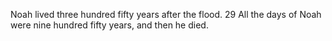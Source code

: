 Noah lived three hundred fifty years after the flood. 29 All the days of Noah were nine hundred fifty years, and then he died.